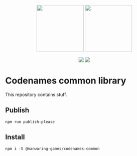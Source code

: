 <p align="center">
  <img height="150" src="https://d1wzvcwrgjaybe.cloudfront.net/repos/games/codenames-common-library/readme-category-icon.png">
  <img height="150" src="https://d1wzvcwrgjaybe.cloudfront.net/repos/games/codenames-common-library/readme-repo-icon.png">
</p>

<p align="center">
  <a href="https://circleci.com/gh/manwaring-games/codenames-common-library">
    <img src="https://img.shields.io/circleci/build/github/manwaring-games/codenames-common-library?style=flat-square&token=b92c781a53b9dbf87550189b8a2559971e72bfc2&logo=circleci"></a>
  <a href="https://app.dependabot.com/accounts/manwaring-games/repos/261629125">
    <img src="https://img.shields.io/static/v1?label=dependabot&message=enabled&color=blue&logo=dependabot&style=flat-square"></a>
</p>

# Codenames common library

This repository contains stuff.

## Publish

`npm run publish-please`

## Install

`npm i -S @manwaring-games/codenames-common`
